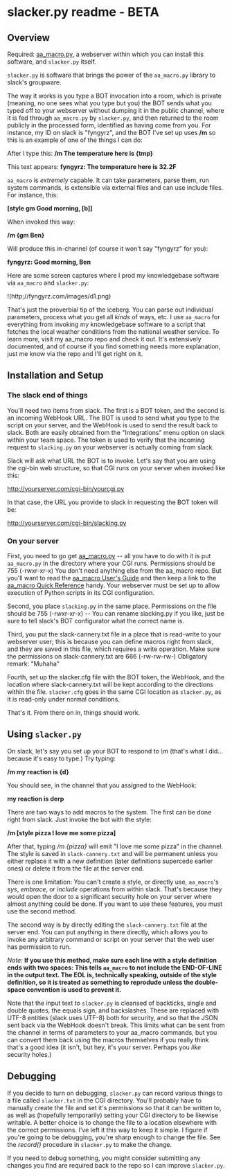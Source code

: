 # slacker.py readme - BETA

## Overview

Required: [aa\_macro.py](https://github.com/fyngyrz/aa_macro), a webserver
within which you can install this software, and `slacker.py` itself.

`slacker.py` is software that brings the power of the `aa_macro.py`
library to slack's groupware.

The way it works is you type a BOT invocation into a room, which is
private (meaning, no one sees what you type but you) the BOT sends what
you typed off to your webserver without dumping it in the public
channel, where it is fed through `aa_macro.py` by `slacker.py`, and then
returned to the room publicly in the processed form, identified as
having come from you. For instance, my ID on slack is "fyngyrz", and the
BOT I've set up uses **/m** so this is an example of one of the things I can do:

After I type this: **/m The temperature here is {tmp}**

This text appears: **fyngyrz: The temperature here is 32.2F**

`aa_macro` is _extremely_ capable. It can take parameters, parse them,
run system commands, is extensible via external files and can use
include files. For instance, this:

**[style gm Good morning, [b]]**

When invoked this way:

**/m {gm Ben}**

Will produce this in-channel (of course it won't say "fyngyrz" for you):

**fyngyrz: Good morning, Ben**

Here are some screen captures where I prod my knowledgebase software
via `aa_macro` and `slacker.py`:

!(http;//fyngyrz.com/images/d1.png)

That's just the proverbial tip of the iceberg. You can parse out
individual parameters, process what you get all *kinds* of ways, etc. I
use `aa_macro` for everything from invoking my knowledgebase software to
a script that fetches the local weather conditions from the national
weather service. To learn more, visit my aa_macro repo and check it out.
It's extensively documented, and of course if you find something needs
more explanation, just me know via the repo and I'll get right on it.

## Installation and Setup

### The slack end of things

You'll need two items from slack. The first is a BOT token, and the
second is an incoming WebHook URL. The BOT is used to send what you type
to the script on your server, and the WebHook is used to send the result
back to slack. Both are easily obtained from the "Integrations" menu
option on slack within your team space. The token is used to verify that
the incoming request to `slacking.py` on your webserver is actually
coming from slack.

Slack will ask what URL the BOT is to invoke. Let's say that you are
using the cgi-bin web structure, so that CGI runs on your server when
invoked like this:

http://yourserver.com/cgi-bin/yourcgi.py

In that case, the URL you provide to slack in requesting the BOT token
will be:

http://yourserver.com/cgi-bin/slacking.py

### On your server

First, you need to go get [aa_macro.py](https://github.com/fyngyrz/aa_macro) -- all
you have to do with it is put `aa_macro.py` in the directory where your
CGI runs. Permissions should be 755 (-rwxr-xr-x)
You don't need anything else from the aa\_macro repo. But you'll want to read the
[aa_macro User's Guide](https://github.com/fyngyrz/aa_macro/blob/master/users-guide.md)
and then keep a link to the
[aa_macro Quick Reference](https://github.com/fyngyrz/aa_macro/blob/master/quickref.md)
handy. Your webserver must be set up to allow execution of Python scripts in its CGI
configuration.

Second, you place `slacking.py` in the same place. Permissions on the 
file should be 755 (-rwxr-xr-x) -- You can rename slacking.py if you
like, just be sure to tell slack's BOT configurator what the correct
name is.

Third, you put the slack-cannery.txt file in a place that is read-write
to your webserver user; this is because you can define macros right from
slack, and they are saved in this file, which requires a write
operation. Make sure the permissions on slack-cannery.txt are 666
(-rw-rw-rw-) Obligatory remark: "Muhaha"

Fourth, set up the slacker.cfg file with the BOT token, the WebHook, and
the location where slack-cannery.txt will be kept according to the
directions within the file. `slacker.cfg` goes in the same CGI location
as `slacker.py`, as it is read-only under normal conditions.

That's it. From there on in, things should work.

## Using `slacker.py`

On slack, let's say you set up your BOT to respond to *\m*
(that's what I did... because it's easy to type.) Try
typing:

**/m my reaction is {d}**

You should see, in the channel that you assigned to the
WebHook:

**my reaction is derp**

There are two ways to add macros to the system. The first can
be done right from slack. Just invoke the bot with the style:

**/m [style pizza I love me some pizza]**

After that, typing */m {pizza}* will emit "I love me some pizza"
in the channel. The style is saved in `slack-cannery.txt` and will
be permanent unless you either replace it with a new definition
(later definitions supercede earlier ones) or delete it from the
file at the server end.

There is one limitation: You can't create a style, or directly use,
`aa_macro`'s *sys*, *embrace*, or *include* operations from within
slack. That's because they would open the door to a significant
security hole on your server where almost anything could be done.
If you want to use these features, you must use the second method.

The second way is by directly editing the `slack-cannery.txt` file at
the server end. You can put anything in there directly, which allows you
to invoke any arbitrary command or script on your server that the web
user has permission to run.

_Note:_ **If you use this method, make sure each line with a style
definition ends with two spaces: This tells `aa_macro` to not include
the END-OF-LINE in the output text. The EOL is, technically speaking,
outside of the style definition, so it is treated as something to
reprodude unless the double-space convention is used to prevent it.**

Note that the input text _to_ `slacker.py` is cleansed of backticks,
single and double quotes, the equals sign, and backslashes. These are
replaced with UTF-8 entities (slack uses UTF-8) both for security, and
so that the JSON sent back via the WebHook doesn't break. This limits
what can be sent from the channel in terms of parameters to your
aa_macro commands, but you can convert them back using the macros
themselves if you really think that's a good idea (it isn't, but hey,
it's your server. Perhaps you _like_ security holes.)

## Debugging

If you decide to turn on debugging, `slacker.py` can record various things
to a file called `slacker.txt` in the CGI directory. You'll probably have
to manually create the file and set it's permissions so that it can be
written to, as well as (hopefully temporarily) setting your CGI directory
to be likewise writable. A better choice is to change the file to a
location elsewhere with the correct permissions. I've left it this
way to  keep it simple. I figure if you're going to be debugging, you're
sharp enough to change the file. See the *record\(\)* procedure in
`slacker.py` to make the change.

If you need to debug something, you might consider submitting any
changes you find are required back to the repo so I can improve
`slacker.py`.
